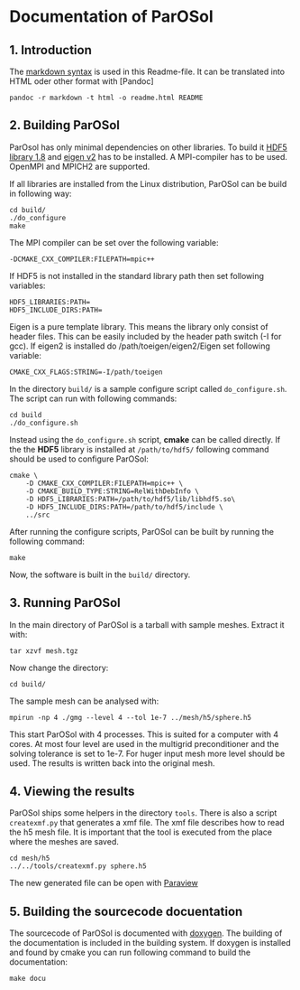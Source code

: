 # Documentation of ParOSol #

## 1. Introduction ##

The [markdown syntax](http://en.wikipedia.org/wiki/Markdown) is used in this
Readme-file. It can be translated into HTML oder other format with [Pandoc]

    pandoc -r markdown -t html -o readme.html README


## 2. Building ParOSol ##

ParOsol has only minimal dependencies on other libraries. To build it
[HDF5 library 1.8](http://www.hdfgroup.org/HDF5/) and
[eigen v2](http://eigen.tuxfamily.org/index.php?title=Main_Page)
has to be installed. A MPI-compiler has to be used. OpenMPI and MPICH2 are
supported.

If all libraries are installed from the Linux distribution, ParOSol can be build
in following way:

    cd build/
    ./do_configure
    make

The MPI compiler can be set over the following variable:

    -DCMAKE_CXX_COMPILER:FILEPATH=mpic++

If HDF5 is not installed in the standard library path then set following variables:

    HDF5_LIBRARIES:PATH=
    HDF5_INCLUDE_DIRS:PATH=

Eigen is a pure template library. This means the library only consist of header
files. This can be easily included by the header path switch (-I for gcc). If
eigen2 is installed do /path/toeigen/eigen2/Eigen set following variable:

    CMAKE_CXX_FLAGS:STRING=-I/path/toeigen

In the directory `build/` is a sample configure script called `do_configure.sh`. The
script can run with following commands:

    cd build
    ./do_configure.sh

Instead using the `do_configure.sh` script, __cmake__ can be called directly. If the
the __HDF5__ library is installed at `/path/to/hdf5/` following command should be used
to configure ParOSol:

    cmake \
        -D CMAKE_CXX_COMPILER:FILEPATH=mpic++ \
        -D CMAKE_BUILD_TYPE:STRING=RelWithDebInfo \
        -D HDF5_LIBRARIES:PATH=/path/to/hdf5/lib/libhdf5.so\
        -D HDF5_INCLUDE_DIRS:PATH=/path/to/hdf5/include \
        ../src

After running the configure scripts, ParOSol can be built by running the following
command:

    make

Now, the software is built in the  `build/` directory.


## 3. Running ParOSol ##

In the main directory of ParOSol is a tarball with sample meshes. Extract it with:

    tar xzvf mesh.tgz

Now change the directory:

    cd build/

The sample mesh can be analysed with:

    mpirun -np 4 ./gmg --level 4 --tol 1e-7 ../mesh/h5/sphere.h5

This start ParOSol with 4 processes. This is suited for a computer with 4 cores.
At most four level are used in the multigrid preconditioner and the solving tolerance
is set to 1e-7. For huger input mesh more level should be used. The results is written
back into the original mesh.
 

## 4. Viewing the results ##

ParOSol ships some helpers in the directory `tools`. There is also a script `createxmf.py`
that generates a xmf file. The xmf file describes how to read the h5 mesh file. It is
important that the tool is executed from the place where the meshes are saved.  

    cd mesh/h5
    ../../tools/createxmf.py sphere.h5

The new generated file can be open with [Paraview](http://paraview.org)

## 5. Building the sourcecode docuentation ##

The sourcecode of ParOSol is documented with [doxygen](http://www.doxygen.org).
The building of the documentation is included in the building system. If
doxygen is installed and found by cmake you can run following command to build
the documentation:

    make docu
